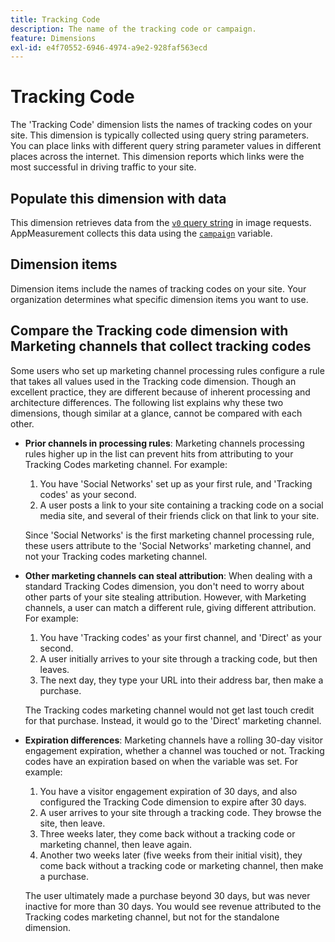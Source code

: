 ```yaml
---
title: Tracking Code
description: The name of the tracking code or campaign.
feature: Dimensions
exl-id: e4f70552-6946-4974-a9e2-928faf563ecd
---
```

# Tracking Code

The 'Tracking Code' dimension lists the names of tracking codes on your site. This dimension is typically collected using query string parameters. You can place links with different query string parameter values in different places across the internet. This dimension reports which links were the most successful in driving traffic to your site.

## Populate this dimension with data

This dimension retrieves data from the [`v0` query string](/help/implement/validate/query-parameters.md) in image requests. AppMeasurement collects this data using the [`campaign`](/help/implement/vars/page-vars/campaign.md) variable.

## Dimension items

Dimension items include the names of tracking codes on your site. Your organization determines what specific dimension items you want to use.

## Compare the Tracking code dimension with Marketing channels that collect tracking codes

Some users who set up marketing channel processing rules configure a rule that takes all values used in the Tracking code dimension. Though an excellent practice, they are different because of inherent processing and architecture differences. The following list explains why these two dimensions, though similar at a glance, cannot be compared with each other.

* **Prior channels in processing rules**: Marketing channels processing rules higher up in the list can prevent hits from attributing to your Tracking Codes marketing channel. For example:

  1. You have 'Social Networks' set up as your first rule, and 'Tracking codes' as your second.
  2. A user posts a link to your site containing a tracking code on a social media site, and several of their friends click on that link to your site.

  Since 'Social Networks' is the first marketing channel processing rule, these users attribute to the 'Social Networks' marketing channel, and not your Tracking codes marketing channel.
* **Other marketing channels can steal attribution**: When dealing with a standard Tracking Codes dimension, you don't need to worry about other parts of your site stealing attribution. However, with Marketing channels, a user can match a different rule, giving different attribution. For example:
  1. You have 'Tracking codes' as your first channel, and 'Direct' as your second.
  2. A user initially arrives to your site through a tracking code, but then leaves.
  3. The next day, they type your URL into their address bar, then make a purchase.

  The Tracking codes marketing channel would not get last touch credit for that purchase. Instead, it would go to the 'Direct' marketing channel.
* **Expiration differences**: Marketing channels have a rolling 30-day visitor engagement expiration, whether a channel was touched or not. Tracking codes have an expiration based on when the variable was set. For example:
  1. You have a visitor engagement expiration of 30 days, and also configured the Tracking Code dimension to expire after 30 days.
  2. A user arrives to your site through a tracking code. They browse the site, then leave.
  3. Three weeks later, they come back without a tracking code or marketing channel, then leave again.
  4. Another two weeks later (five weeks from their initial visit), they come back without a tracking code or marketing channel, then make a purchase.

  The user ultimately made a purchase beyond 30 days, but was never inactive for more than 30 days. You would see revenue attributed to the Tracking codes marketing channel, but not for the standalone dimension.
